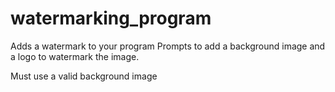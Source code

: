 # watermarking_program
Adds a watermark to your program
Prompts to add a background image and a logo to watermark the image.

Must use a valid background image
